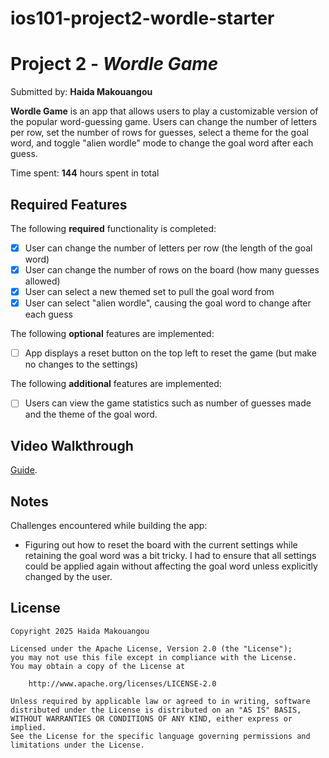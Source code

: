 # ios101-project2-wordle-starter

# Project 2 - *Wordle Game*

Submitted by: **Haida Makouangou**

**Wordle Game** is an app that allows users to play a customizable version of the popular word-guessing game. Users can change the number of letters per row, set the number of rows for guesses, select a theme for the goal word, and toggle "alien wordle" mode to change the goal word after each guess.

Time spent: **144** hours spent in total

## Required Features

The following **required** functionality is completed:

- [x] User can change the number of letters per row (the length of the goal word)
- [x] User can change the number of rows on the board (how many guesses allowed)
- [x] User can select a new themed set to pull the goal word from
- [x] User can select "alien wordle", causing the goal word to change after each guess

The following **optional** features are implemented:

- [ ] App displays a reset button on the top left to reset the game (but make no changes to the settings)

The following **additional** features are implemented:

- [ ] Users can view the game statistics such as number of guesses made and the theme of the goal word.

## Video Walkthrough

[Guide](https://www.loom.com/share/5f532c90799e4e2b82738133655e5863?sid=c1b0c5d2-43f6-4026-82f1-a4599eb2736a).

## Notes

Challenges encountered while building the app:
- Figuring out how to reset the board with the current settings while retaining the goal word was a bit tricky. I had to ensure that all settings could be applied again without affecting the goal word unless explicitly changed by the user.

## License

    Copyright 2025 Haida Makouangou

    Licensed under the Apache License, Version 2.0 (the "License");
    you may not use this file except in compliance with the License.
    You may obtain a copy of the License at

        http://www.apache.org/licenses/LICENSE-2.0

    Unless required by applicable law or agreed to in writing, software
    distributed under the License is distributed on an "AS IS" BASIS,
    WITHOUT WARRANTIES OR CONDITIONS OF ANY KIND, either express or implied.
    See the License for the specific language governing permissions and
    limitations under the License.

